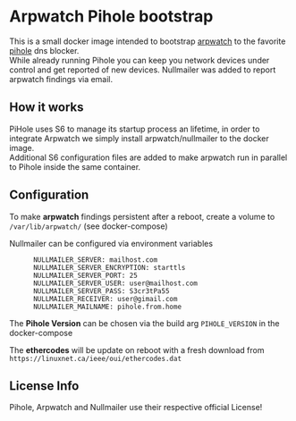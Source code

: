 # Arpwatch Pihole bootstrap

This is a small docker image intended to bootstrap [arpwatch](https://en.wikipedia.org/wiki/Arpwatch) to the favorite [pihole](https://pi-hole.net/) dns blocker.  
While already running Pihole you can keep you network devices under control and get reported of new devices.
Nullmailer was added to report arpwatch findings via email.

## How it works

PiHole uses S6 to manage its startup process an lifetime, in order to integrate Arpwatch we simply install arpwatch/nullmailer to the docker image.  
Additional S6 configuration files are added to make arpwatch run in parallel to Pihole inside the same container.


## Configuration

To make **arpwatch** findings persistent after a reboot, create a volume to `/var/lib/arpwatch/` (see docker-compose)

Nullmailer can be configured via environment variables

```
      NULLMAILER_SERVER: mailhost.com
      NULLMAILER_SERVER_ENCRYPTION: starttls
      NULLMAILER_SERVER_PORT: 25
      NULLMAILER_SERVER_USER: user@mailhost.com
      NULLMAILER_SERVER_PASS: S3cr3tPa55
      NULLMAILER_RECEIVER: user@gimail.com
      NULLMAILER_MAILNAME: pihole.from.home
```

The **Pihole Version** can be chosen via the build arg `PIHOLE_VERSION` in the docker-compose

The **ethercodes** will be update on reboot with a fresh download from `https://linuxnet.ca/ieee/oui/ethercodes.dat`

## License Info

Pihole, Arpwatch and Nullmailer use their respective official License!
